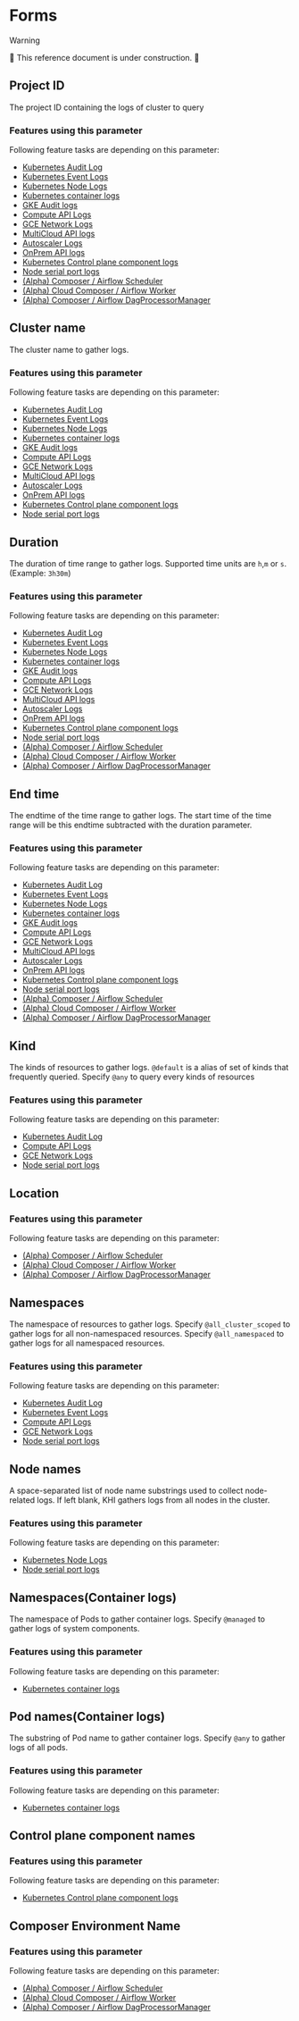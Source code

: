 # Forms

> [!WARNING]
> 🚧 This reference document is under construction. 🚧

<!-- BEGIN GENERATED PART: form-element-header-cloud.google.com/input/project-id -->
## Project ID

The project ID containing the logs of cluster to query
<!-- END GENERATED PART: form-element-header-cloud.google.com/input/project-id -->
<!-- BEGIN GENERATED PART: form-used-feature-cloud.google.com/input/project-id -->
### Features using this parameter

Following feature tasks are depending on this parameter:


* [Kubernetes Audit Log](./features.md#kubernetes-audit-log)
* [Kubernetes Event Logs](./features.md#kubernetes-event-logs)
* [Kubernetes Node Logs](./features.md#kubernetes-node-logs)
* [Kubernetes container logs](./features.md#kubernetes-container-logs)
* [GKE Audit logs](./features.md#gke-audit-logs)
* [Compute API Logs](./features.md#compute-api-logs)
* [GCE Network Logs](./features.md#gce-network-logs)
* [MultiCloud API logs](./features.md#multicloud-api-logs)
* [Autoscaler Logs](./features.md#autoscaler-logs)
* [OnPrem API logs](./features.md#onprem-api-logs)
* [Kubernetes Control plane component logs](./features.md#kubernetes-control-plane-component-logs)
* [Node serial port logs](./features.md#node-serial-port-logs)
* [(Alpha) Composer / Airflow Scheduler](./features.md#alpha-composer--airflow-scheduler)
* [(Alpha) Cloud Composer / Airflow Worker](./features.md#alpha-cloud-composer--airflow-worker)
* [(Alpha) Composer / Airflow DagProcessorManager](./features.md#alpha-composer--airflow-dagprocessormanager)
<!-- END GENERATED PART: form-used-feature-cloud.google.com/input/project-id -->
<!-- BEGIN GENERATED PART: form-element-header-cloud.google.com/input/cluster-name -->
## Cluster name

The cluster name to gather logs.
<!-- END GENERATED PART: form-element-header-cloud.google.com/input/cluster-name -->
<!-- BEGIN GENERATED PART: form-used-feature-cloud.google.com/input/cluster-name -->
### Features using this parameter

Following feature tasks are depending on this parameter:


* [Kubernetes Audit Log](./features.md#kubernetes-audit-log)
* [Kubernetes Event Logs](./features.md#kubernetes-event-logs)
* [Kubernetes Node Logs](./features.md#kubernetes-node-logs)
* [Kubernetes container logs](./features.md#kubernetes-container-logs)
* [GKE Audit logs](./features.md#gke-audit-logs)
* [Compute API Logs](./features.md#compute-api-logs)
* [GCE Network Logs](./features.md#gce-network-logs)
* [MultiCloud API logs](./features.md#multicloud-api-logs)
* [Autoscaler Logs](./features.md#autoscaler-logs)
* [OnPrem API logs](./features.md#onprem-api-logs)
* [Kubernetes Control plane component logs](./features.md#kubernetes-control-plane-component-logs)
* [Node serial port logs](./features.md#node-serial-port-logs)
<!-- END GENERATED PART: form-used-feature-cloud.google.com/input/cluster-name -->
<!-- BEGIN GENERATED PART: form-element-header-cloud.google.com/input/duration -->
## Duration

The duration of time range to gather logs. Supported time units are `h`,`m` or `s`. (Example: `3h30m`)
<!-- END GENERATED PART: form-element-header-cloud.google.com/input/duration -->
<!-- BEGIN GENERATED PART: form-used-feature-cloud.google.com/input/duration -->
### Features using this parameter

Following feature tasks are depending on this parameter:


* [Kubernetes Audit Log](./features.md#kubernetes-audit-log)
* [Kubernetes Event Logs](./features.md#kubernetes-event-logs)
* [Kubernetes Node Logs](./features.md#kubernetes-node-logs)
* [Kubernetes container logs](./features.md#kubernetes-container-logs)
* [GKE Audit logs](./features.md#gke-audit-logs)
* [Compute API Logs](./features.md#compute-api-logs)
* [GCE Network Logs](./features.md#gce-network-logs)
* [MultiCloud API logs](./features.md#multicloud-api-logs)
* [Autoscaler Logs](./features.md#autoscaler-logs)
* [OnPrem API logs](./features.md#onprem-api-logs)
* [Kubernetes Control plane component logs](./features.md#kubernetes-control-plane-component-logs)
* [Node serial port logs](./features.md#node-serial-port-logs)
* [(Alpha) Composer / Airflow Scheduler](./features.md#alpha-composer--airflow-scheduler)
* [(Alpha) Cloud Composer / Airflow Worker](./features.md#alpha-cloud-composer--airflow-worker)
* [(Alpha) Composer / Airflow DagProcessorManager](./features.md#alpha-composer--airflow-dagprocessormanager)
<!-- END GENERATED PART: form-used-feature-cloud.google.com/input/duration -->
<!-- BEGIN GENERATED PART: form-element-header-cloud.google.com/input/end-time -->
## End time

The endtime of the time range to gather logs.  The start time of the time range will be this endtime subtracted with the duration parameter.
<!-- END GENERATED PART: form-element-header-cloud.google.com/input/end-time -->
<!-- BEGIN GENERATED PART: form-used-feature-cloud.google.com/input/end-time -->
### Features using this parameter

Following feature tasks are depending on this parameter:


* [Kubernetes Audit Log](./features.md#kubernetes-audit-log)
* [Kubernetes Event Logs](./features.md#kubernetes-event-logs)
* [Kubernetes Node Logs](./features.md#kubernetes-node-logs)
* [Kubernetes container logs](./features.md#kubernetes-container-logs)
* [GKE Audit logs](./features.md#gke-audit-logs)
* [Compute API Logs](./features.md#compute-api-logs)
* [GCE Network Logs](./features.md#gce-network-logs)
* [MultiCloud API logs](./features.md#multicloud-api-logs)
* [Autoscaler Logs](./features.md#autoscaler-logs)
* [OnPrem API logs](./features.md#onprem-api-logs)
* [Kubernetes Control plane component logs](./features.md#kubernetes-control-plane-component-logs)
* [Node serial port logs](./features.md#node-serial-port-logs)
* [(Alpha) Composer / Airflow Scheduler](./features.md#alpha-composer--airflow-scheduler)
* [(Alpha) Cloud Composer / Airflow Worker](./features.md#alpha-cloud-composer--airflow-worker)
* [(Alpha) Composer / Airflow DagProcessorManager](./features.md#alpha-composer--airflow-dagprocessormanager)
<!-- END GENERATED PART: form-used-feature-cloud.google.com/input/end-time -->
<!-- BEGIN GENERATED PART: form-element-header-cloud.google.com/input/kinds -->
## Kind

The kinds of resources to gather logs. `@default` is a alias of set of kinds that frequently queried. Specify `@any` to query every kinds of resources
<!-- END GENERATED PART: form-element-header-cloud.google.com/input/kinds -->
<!-- BEGIN GENERATED PART: form-used-feature-cloud.google.com/input/kinds -->
### Features using this parameter

Following feature tasks are depending on this parameter:


* [Kubernetes Audit Log](./features.md#kubernetes-audit-log)
* [Compute API Logs](./features.md#compute-api-logs)
* [GCE Network Logs](./features.md#gce-network-logs)
* [Node serial port logs](./features.md#node-serial-port-logs)
<!-- END GENERATED PART: form-used-feature-cloud.google.com/input/kinds -->
<!-- BEGIN GENERATED PART: form-element-header-cloud.google.com/input/location -->
## Location


<!-- END GENERATED PART: form-element-header-cloud.google.com/input/location -->
<!-- BEGIN GENERATED PART: form-used-feature-cloud.google.com/input/location -->
### Features using this parameter

Following feature tasks are depending on this parameter:


* [(Alpha) Composer / Airflow Scheduler](./features.md#alpha-composer--airflow-scheduler)
* [(Alpha) Cloud Composer / Airflow Worker](./features.md#alpha-cloud-composer--airflow-worker)
* [(Alpha) Composer / Airflow DagProcessorManager](./features.md#alpha-composer--airflow-dagprocessormanager)
<!-- END GENERATED PART: form-used-feature-cloud.google.com/input/location -->
<!-- BEGIN GENERATED PART: form-element-header-cloud.google.com/input/namespaces -->
## Namespaces

The namespace of resources to gather logs. Specify `@all_cluster_scoped` to gather logs for all non-namespaced resources. Specify `@all_namespaced` to gather logs for all namespaced resources.
<!-- END GENERATED PART: form-element-header-cloud.google.com/input/namespaces -->
<!-- BEGIN GENERATED PART: form-used-feature-cloud.google.com/input/namespaces -->
### Features using this parameter

Following feature tasks are depending on this parameter:


* [Kubernetes Audit Log](./features.md#kubernetes-audit-log)
* [Kubernetes Event Logs](./features.md#kubernetes-event-logs)
* [Compute API Logs](./features.md#compute-api-logs)
* [GCE Network Logs](./features.md#gce-network-logs)
* [Node serial port logs](./features.md#node-serial-port-logs)
<!-- END GENERATED PART: form-used-feature-cloud.google.com/input/namespaces -->
<!-- BEGIN GENERATED PART: form-element-header-cloud.google.com/input/node-name-filter -->
## Node names

A space-separated list of node name substrings used to collect node-related logs. If left blank, KHI gathers logs from all nodes in the cluster.
<!-- END GENERATED PART: form-element-header-cloud.google.com/input/node-name-filter -->
<!-- BEGIN GENERATED PART: form-used-feature-cloud.google.com/input/node-name-filter -->
### Features using this parameter

Following feature tasks are depending on this parameter:


* [Kubernetes Node Logs](./features.md#kubernetes-node-logs)
* [Node serial port logs](./features.md#node-serial-port-logs)
<!-- END GENERATED PART: form-used-feature-cloud.google.com/input/node-name-filter -->
<!-- BEGIN GENERATED PART: form-element-header-cloud.google.com/input/container-query-namespaces -->
## Namespaces(Container logs)

The namespace of Pods to gather container logs. Specify `@managed` to gather logs of system components.
<!-- END GENERATED PART: form-element-header-cloud.google.com/input/container-query-namespaces -->
<!-- BEGIN GENERATED PART: form-used-feature-cloud.google.com/input/container-query-namespaces -->
### Features using this parameter

Following feature tasks are depending on this parameter:


* [Kubernetes container logs](./features.md#kubernetes-container-logs)
<!-- END GENERATED PART: form-used-feature-cloud.google.com/input/container-query-namespaces -->
<!-- BEGIN GENERATED PART: form-element-header-cloud.google.com/input/container-query-podnames -->
## Pod names(Container logs)

The substring of Pod name to gather container logs. Specify `@any` to gather logs of all pods.
<!-- END GENERATED PART: form-element-header-cloud.google.com/input/container-query-podnames -->
<!-- BEGIN GENERATED PART: form-used-feature-cloud.google.com/input/container-query-podnames -->
### Features using this parameter

Following feature tasks are depending on this parameter:


* [Kubernetes container logs](./features.md#kubernetes-container-logs)
<!-- END GENERATED PART: form-used-feature-cloud.google.com/input/container-query-podnames -->
<!-- BEGIN GENERATED PART: form-element-header-cloud.google.com/input/component-names -->
## Control plane component names


<!-- END GENERATED PART: form-element-header-cloud.google.com/input/component-names -->
<!-- BEGIN GENERATED PART: form-used-feature-cloud.google.com/input/component-names -->
### Features using this parameter

Following feature tasks are depending on this parameter:


* [Kubernetes Control plane component logs](./features.md#kubernetes-control-plane-component-logs)
<!-- END GENERATED PART: form-used-feature-cloud.google.com/input/component-names -->
<!-- BEGIN GENERATED PART: form-element-header-cloud.google.com/input/composer/environment_name -->
## Composer Environment Name


<!-- END GENERATED PART: form-element-header-cloud.google.com/input/composer/environment_name -->
<!-- BEGIN GENERATED PART: form-used-feature-cloud.google.com/input/composer/environment_name -->
### Features using this parameter

Following feature tasks are depending on this parameter:


* [(Alpha) Composer / Airflow Scheduler](./features.md#alpha-composer--airflow-scheduler)
* [(Alpha) Cloud Composer / Airflow Worker](./features.md#alpha-cloud-composer--airflow-worker)
* [(Alpha) Composer / Airflow DagProcessorManager](./features.md#alpha-composer--airflow-dagprocessormanager)
<!-- END GENERATED PART: form-used-feature-cloud.google.com/input/composer/environment_name -->
